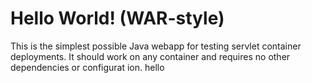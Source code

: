 Hello World! (WAR-style)
===============

This is the simplest possible Java webapp for testing servlet container deployments.  It should work on any container and requires no other dependencies or    configurat ion.
hello
